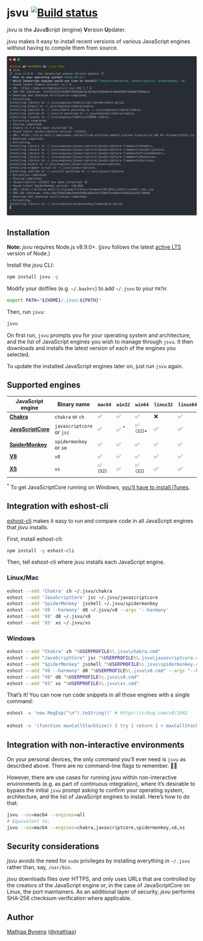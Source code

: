 # jsvu [![Build status](https://travis-ci.org/GoogleChromeLabs/jsvu.svg?branch=master)](https://travis-ci.org/GoogleChromeLabs/jsvu)

_jsvu_ is the <b>J</b>ava<b>S</b>cript (engine) <b>V</b>ersion <b>U</b>pdater.

_jsvu_ makes it easy to install recent versions of various JavaScript engines without having to compile them from source.

[![](screenshot.svg)](https://asciinema.org/a/rfS1M5ynKm1hGaBqJYJj0mGCi)

## Installation

**Note:** _jsvu_ requires Node.js v8.9.0+. (_jsvu_ follows the latest [active LTS](https://github.com/nodejs/Release#release-schedule) version of Node.)

Install the _jsvu_ CLI:

```sh
npm install jsvu -g
```

Modify your dotfiles (e.g. `~/.bashrc`) to add `~/.jsvu` to your `PATH`:

```sh
export PATH="${HOME}/.jsvu:${PATH}"
```

Then, run `jsvu`:

```sh
jsvu
```

On first run, `jsvu` prompts you for your operating system and architecture, and the list of JavaScript engines you wish to manage through `jsvu`. It then downloads and installs the latest version of each of the engines you selected.

To update the installed JavaScript engines later on, just run `jsvu` again.

## Supported engines

| JavaScript engine         | Binary name               | `mac64`             | `win32`         | `win64`              | `linux32` | `linux64` |
| ------------------------- | ------------------------- | ------------------- | --------------- | -------------------- | --------- | --------- |
| [**Chakra**][ch]          | `chakra` or `ch`          | ✅                  | ✅               | ✅                   | ❌        | ✅        |
| [**JavaScriptCore**][jsc] | `javascriptcore` or `jsc` | ✅                  | ✅ <sup>\*</sup> | ✅ <sup>(32)\*</sup> | ✅        | ✅        |
| [**SpiderMonkey**][sm]    | `spidermonkey` or `sm`    | ✅                  | ✅               | ✅                   | ✅        | ✅        |
| [**V8**][v8]              | `v8`                      | ✅                  | ✅               | ✅                   | ✅        | ✅        |
| [**XS**][xs]              | `xs`                      | ✅ <sup>(32)</sup>  | ✅               | ✅ <sup>(32)</sup>   | ✅        | ✅        |

<sup>\*</sup> To get JavaScriptCore running on Windows, [you’ll have to install iTunes](https://lists.webkit.org/pipermail/webkit-dev/2013-August/025242.html).

[ch]: https://github.com/Microsoft/ChakraCore/issues/2278#issuecomment-277301120
[sm]: https://bugzilla.mozilla.org/show_bug.cgi?id=1336514
[jsc]: https://bugs.webkit.org/show_bug.cgi?id=179945
[v8]: https://bugs.chromium.org/p/v8/issues/detail?id=5918
[xs]: https://github.com/Moddable-OpenSource/moddable-xst

## Integration with eshost-cli

[eshost-cli](https://github.com/bterlson/eshost-cli) makes it easy to run and compare code in all JavaScript engines that _jsvu_ installs.

First, install eshost-cli:

```sh
npm install -g eshost-cli
```

Then, tell eshost-cli where _jsvu_ installs each JavaScript engine.

### Linux/Mac

```sh
eshost --add 'Chakra' ch ~/.jsvu/chakra
eshost --add 'JavaScriptCore' jsc ~/.jsvu/javascriptcore
eshost --add 'SpiderMonkey' jsshell ~/.jsvu/spidermonkey
eshost --add 'V8 --harmony' d8 ~/.jsvu/v8 --args '--harmony'
eshost --add 'V8' d8 ~/.jsvu/v8
eshost --add 'XS' xs ~/.jsvu/xs
```

### Windows

```bat
eshost --add "Chakra" ch "%USERPROFILE%\.jsvu\chakra.cmd"
eshost --add "JavaScriptCore" jsc "%USERPROFILE%\.jsvu\javascriptcore.cmd"
eshost --add "SpiderMonkey" jsshell "%USERPROFILE%\.jsvu\spidermonkey.cmd"
eshost --add "V8 --harmony" d8 "%USERPROFILE%\.jsvu\v8.cmd" --args "--harmony"
eshost --add "V8" d8 "%USERPROFILE%\.jsvu\v8.cmd"
eshost --add "XS" xs "%USERPROFILE%\.jsvu\xs.cmd"
```

That’s it! You can now run code snippets in all those engines with a single command:

```sh
eshost -e 'new RegExp("\n").toString()' # https://crbug.com/v8/1982

eshost -e '(function maxCallStackSize() { try { return 1 + maxCallStackSize(); } catch (_) { return 1; }}())'
```

## Integration with non-interactive environments

On your personal devices, the only command you’ll ever need is `jsvu` as described above. There are no command-line flags to remember. 👋🏻

However, there are use cases for running jsvu within non-interactive environments (e.g. as part of continuous integration), where it’s desirable to bypass the initial `jsvu` prompt asking to confirm your operating system, architecture, and the list of JavaScript engines to install. Here’s how to do that:

```sh
jsvu --os=mac64 --engines=all
# Equivalent to:
jsvu --os=mac64 --engines=chakra,javascriptcore,spidermonkey,v8,xs
```

## Security considerations

_jsvu_ avoids the need for `sudo` privileges by installing everything in `~/.jsvu` rather than, say, `/usr/bin`.

_jsvu_ downloads files over HTTPS, and only uses URLs that are controlled by the creators of the JavaScript engine or, in the case of JavaScriptCore on Linux, the port maintainers. As an additional layer of security, _jsvu_ performs SHA-256 checksum verification where applicable.

## Author

[Mathias Bynens](https://mathiasbynens.be/) ([@mathias](https://twitter.com/mathias))
